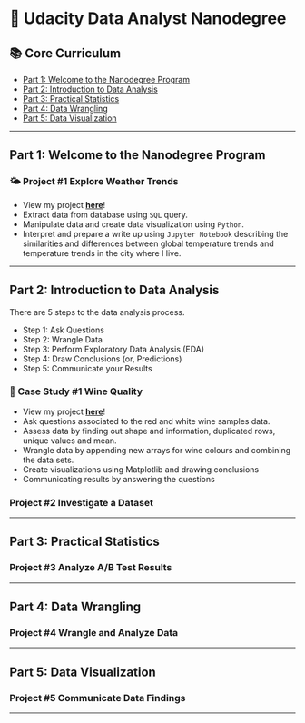 # 🌟 Udacity Data Analyst Nanodegree 

## 📚 Core Curriculum

- [Part 1: Welcome to the Nanodegree Program](#part-1-welcome-to-the-nanodegree-program)
- [Part 2: Introduction to Data Analysis](#part-2-introduction-to-data-analysis)
- [Part 3: Practical Statistics](#part-3-practical-statistics)
- [Part 4: Data Wrangling](#part-4-data-wrangling)
- [Part 5: Data Visualization](#part-5-data-visualization)

***

## Part 1: Welcome to the Nanodegree Program

### 🌤 Project #1 Explore Weather Trends
- View my project **[here](https://github.com/katiehuangx/Udacity-Data-Analyst-Nanodegree/blob/main/Project%20%231:%20Explore%20Weather%20Trends/Project%201%20-%20Explore%20Weather%20Trends.ipynb)**!
- Extract data from database using `SQL` query.
- Manipulate data and create data visualization using `Python`.
- Interpret and prepare a write up using `Jupyter Notebook` describing the similarities and differences between global temperature trends and temperature trends in the city where I live.

***

## Part 2: Introduction to Data Analysis

There are 5 steps to the data analysis process.

- Step 1: Ask Questions
- Step 2: Wrangle Data
- Step 3: Perform Exploratory Data Analysis (EDA)
- Step 4: Draw Conclusions (or, Predictions)
- Step 5: Communicate your Results

### 🍷 Case Study #1 Wine Quality
- View my project **[here](https://github.com/katiehuangx/Udacity-Data-Analyst-Nanodegree/blob/main/Part%202:%20Intro%20to%20Data%20Analysis/Case%20Study%20%231:%20Wine%20Quality/Wine_Quality.ipynb)**!
- Ask questions associated to the red and white wine samples data.
- Assess data by finding out shape and information, duplicated rows, unique values and mean.
- Wrangle data by appending new arrays for wine colours and combining the data sets.
- Create visualizations using Matplotlib and drawing conclusions
- Communicating results by answering the questions

### Project #2 Investigate a Dataset

***

## Part 3: Practical Statistics

### Project #3 Analyze A/B Test Results

***

## Part 4: Data Wrangling

### Project #4 Wrangle and Analyze Data

***

## Part 5: Data Visualization

### Project #5 Communicate Data Findings

***
